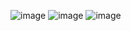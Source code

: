 ![image](https://github.com/naiss/mishconReplica/assets/32767749/a31e8e5e-a604-4e2d-8a1b-9eec8c86d614)
![image](https://github.com/naiss/mishconReplica/assets/32767749/55b1b490-9b5e-4f00-bead-13480115f748)
![image](https://github.com/naiss/mishconReplica/assets/32767749/a07068af-6346-4652-9d51-4344b80d437a)


